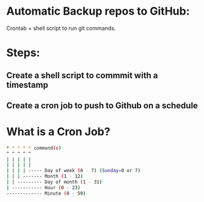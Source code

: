 # Automatic Backup repos to GitHub: 
Crontab + shell script to run git commands. 



# Steps:  
## Create a shell script to commmit with a timestamp

## Create a cron job to push to Github on a schedule



# What is a Cron Job? 
```sh 
* * * * * command(s)
^ ^ ^ ^ ^
| | | | |     
| | | | |     
| | | | ----- Day of week (0 - 7) (Sunday=0 or 7)
| | | ------- Month (1 - 12)
| | --------- Day of month (1 - 31)
| ----------- Hour (0 - 23)
------------- Minute (0 - 59)
```


